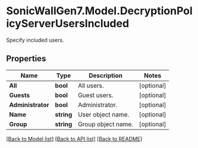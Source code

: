 # SonicWallGen7.Model.DecryptionPolicyServerUsersIncluded
Specify included users.

## Properties

Name | Type | Description | Notes
------------ | ------------- | ------------- | -------------
**All** | **bool** | All users. | [optional] 
**Guests** | **bool** | Guest users. | [optional] 
**Administrator** | **bool** | Administrator. | [optional] 
**Name** | **string** | User object name. | [optional] 
**Group** | **string** | Group object name. | [optional] 

[[Back to Model list]](../README.md#documentation-for-models) [[Back to API list]](../README.md#documentation-for-api-endpoints) [[Back to README]](../README.md)

